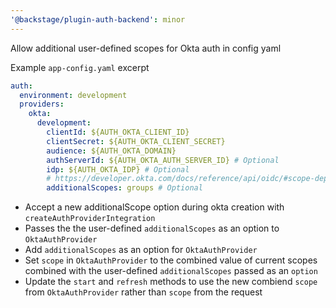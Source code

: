 ```yaml
---
'@backstage/plugin-auth-backend': minor
---
```


Allow additional user-defined scopes for Okta auth in config yaml

Example `app-config.yaml` excerpt

```yml
auth:
  environment: development
  providers:
    okta:
      development:
        clientId: ${AUTH_OKTA_CLIENT_ID}
        clientSecret: ${AUTH_OKTA_CLIENT_SECRET}
        audience: ${AUTH_OKTA_DOMAIN}
        authServerId: ${AUTH_OKTA_AUTH_SERVER_ID} # Optional
        idp: ${AUTH_OKTA_IDP} # Optional
        # https://developer.okta.com/docs/reference/api/oidc/#scope-dependent-claims-not-always-returned
        additionalScopes: groups # Optional
```

- Accept a new additionalScope option during okta creation with `createAuthProviderIntegration`
- Passes the the user-defined `additionalScopes` as an option to `OktaAuthProvider`
- Add `additionalScopes` as an option for `OktaAuthProvider`
- Set `scope` in `OktaAuthProvider` to the combined value of current scopes combined with the user-defined `additionalScopes` passed as an `option`
- Update the `start` and `refresh` methods to use the new combiend `scope` from `OktaAuthProvider` rather than `scope` from the request
